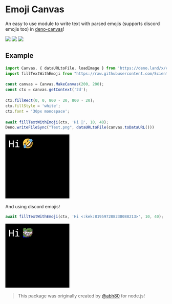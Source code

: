 # Emoji Canvas

An easy to use module to write text with parsed emojis (supports discord emojis too) in [deno-canvas](https://deno.land/x/canvas@v1.1.3)!

[![](https://www.codefactor.io/repository/github/scientific-dev/emoji-canvas/badge?style=for-the-badge)](https://www.codefactor.io/repository/github/scientific-guy/emoji-canvas)
[![](https://img.shields.io/badge/VIEW-GITHUB-white?style=for-the-badge)](https://github.com/Scientific-Guy/emoji-canvas)
[![](https://img.shields.io/github/v/tag/Scientific-Guy/emoji-canvas?style=for-the-badge&label=version)](https://github.com/Scientific-Guy/emoji-canvas)

## Example

```ts
import Canvas, { dataURLtoFile, loadImage } from 'https://deno.land/x/canvas@v1.1.3/mod.ts';
import fillTextWithEmoji from "https://raw.githubusercontent.com/Scientific-Guy/emoji-canvas/master/mod.ts";

const canvas = Canvas.MakeCanvas(200, 200);
const ctx = canvas.getContext('2d');

ctx.fillRect(0, 0, 800 - 20, 800 - 20);
ctx.fillStyle = 'white';
ctx.font = '30px monospace';

await fillTextWithEmoji(ctx, 'Hi 🤣', 10, 40); 
Deno.writeFileSync("Test.png", dataURLtoFile(canvas.toDataURL()))
```

![Example with unicode emojis](https://github.com/Scientific-Guy/emoji-canvas/blob/master/examples/example_1.png?raw=true)

And using discord emojis!

```ts
await fillTextWithEmoji(ctx, 'Hi <:kek:819597288238088213>', 10, 40); 
```

![Example with discord emojis](https://github.com/Scientific-Guy/emoji-canvas/blob/master/examples/example_2.png?raw=true)

> This package was originally created by [@abh80](https://github.com/abh80) for node.js!

